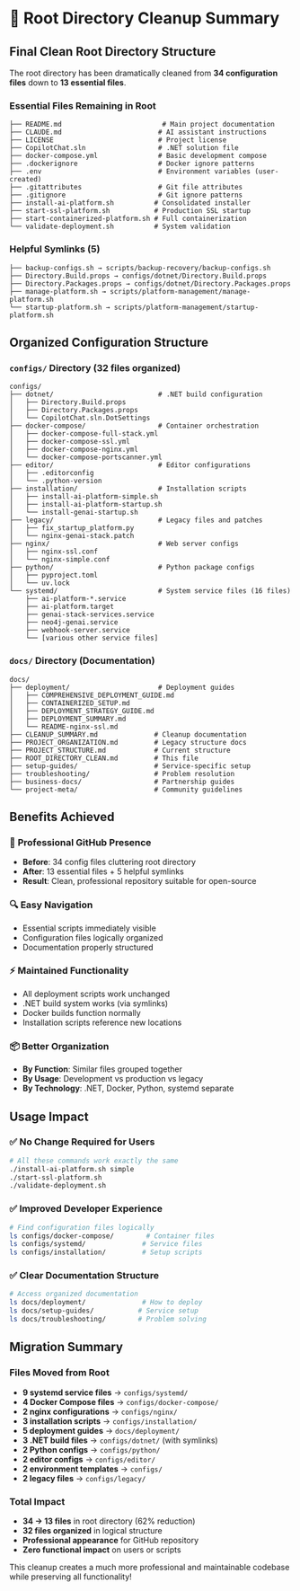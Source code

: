 # 🧹 Root Directory Cleanup Summary

## Final Clean Root Directory Structure

The root directory has been dramatically cleaned from **34 configuration files** down to **13 essential files**.

### Essential Files Remaining in Root
```
├── README.md                         # Main project documentation
├── CLAUDE.md                        # AI assistant instructions  
├── LICENSE                          # Project license
├── CopilotChat.sln                  # .NET solution file
├── docker-compose.yml               # Basic development compose
├── .dockerignore                    # Docker ignore patterns
├── .env                             # Environment variables (user-created)
├── .gitattributes                   # Git file attributes
├── .gitignore                       # Git ignore patterns
├── install-ai-platform.sh          # Consolidated installer
├── start-ssl-platform.sh           # Production SSL startup
├── start-containerized-platform.sh # Full containerization
└── validate-deployment.sh          # System validation
```

### Helpful Symlinks (5)
```
├── backup-configs.sh → scripts/backup-recovery/backup-configs.sh
├── Directory.Build.props → configs/dotnet/Directory.Build.props
├── Directory.Packages.props → configs/dotnet/Directory.Packages.props
├── manage-platform.sh → scripts/platform-management/manage-platform.sh
└── startup-platform.sh → scripts/platform-management/startup-platform.sh
```

## Organized Configuration Structure

### `configs/` Directory (32 files organized)
```
configs/
├── dotnet/                          # .NET build configuration
│   ├── Directory.Build.props
│   ├── Directory.Packages.props
│   └── CopilotChat.sln.DotSettings
├── docker-compose/                  # Container orchestration
│   ├── docker-compose-full-stack.yml
│   ├── docker-compose-ssl.yml
│   ├── docker-compose-nginx.yml
│   └── docker-compose-portscanner.yml
├── editor/                          # Editor configurations
│   ├── .editorconfig
│   └── .python-version
├── installation/                    # Installation scripts
│   ├── install-ai-platform-simple.sh
│   ├── install-ai-platform-startup.sh
│   └── install-genai-startup.sh
├── legacy/                          # Legacy files and patches
│   ├── fix_startup_platform.py
│   └── nginx-genai-stack.patch
├── nginx/                           # Web server configs
│   ├── nginx-ssl.conf
│   └── nginx-simple.conf
├── python/                          # Python package configs
│   ├── pyproject.toml
│   └── uv.lock
└── systemd/                         # System service files (16 files)
    ├── ai-platform-*.service
    ├── ai-platform.target
    ├── genai-stack-services.service
    ├── neo4j-genai.service
    ├── webhook-server.service
    └── [various other service files]
```

### `docs/` Directory (Documentation)
```
docs/
├── deployment/                      # Deployment guides
│   ├── COMPREHENSIVE_DEPLOYMENT_GUIDE.md
│   ├── CONTAINERIZED_SETUP.md
│   ├── DEPLOYMENT_STRATEGY_GUIDE.md
│   ├── DEPLOYMENT_SUMMARY.md
│   └── README-nginx-ssl.md
├── CLEANUP_SUMMARY.md              # Cleanup documentation
├── PROJECT_ORGANIZATION.md         # Legacy structure docs
├── PROJECT_STRUCTURE.md            # Current structure
├── ROOT_DIRECTORY_CLEAN.md         # This file
├── setup-guides/                   # Service-specific setup
├── troubleshooting/                # Problem resolution
├── business-docs/                  # Partnership guides
└── project-meta/                   # Community guidelines
```

## Benefits Achieved

### 🎯 **Professional GitHub Presence**
- **Before**: 34 config files cluttering root directory
- **After**: 13 essential files + 5 helpful symlinks
- **Result**: Clean, professional repository suitable for open-source

### 🔍 **Easy Navigation**
- Essential scripts immediately visible
- Configuration files logically organized
- Documentation properly structured

### ⚡ **Maintained Functionality**
- All deployment scripts work unchanged
- .NET build system works (via symlinks)
- Docker builds function normally
- Installation scripts reference new locations

### 📦 **Better Organization**
- **By Function**: Similar files grouped together
- **By Usage**: Development vs production vs legacy
- **By Technology**: .NET, Docker, Python, systemd separate

## Usage Impact

### ✅ **No Change Required for Users**
```bash
# All these commands work exactly the same
./install-ai-platform.sh simple
./start-ssl-platform.sh
./validate-deployment.sh
```

### ✅ **Improved Developer Experience**
```bash
# Find configuration files logically
ls configs/docker-compose/        # Container files
ls configs/systemd/              # Service files  
ls configs/installation/         # Setup scripts
```

### ✅ **Clear Documentation Structure**
```bash
# Access organized documentation
ls docs/deployment/              # How to deploy
ls docs/setup-guides/           # Service setup
ls docs/troubleshooting/        # Problem solving
```

## Migration Summary

### Files Moved from Root
- **9 systemd service files** → `configs/systemd/`
- **4 Docker Compose files** → `configs/docker-compose/`
- **2 nginx configurations** → `configs/nginx/`
- **3 installation scripts** → `configs/installation/`
- **5 deployment guides** → `docs/deployment/`
- **3 .NET build files** → `configs/dotnet/` (with symlinks)
- **2 Python configs** → `configs/python/`
- **2 editor configs** → `configs/editor/`
- **2 environment templates** → `configs/`
- **2 legacy files** → `configs/legacy/`

### Total Impact
- **34 → 13 files** in root directory (62% reduction)
- **32 files organized** in logical structure
- **Professional appearance** for GitHub repository
- **Zero functional impact** on users or scripts

This cleanup creates a much more professional and maintainable codebase while preserving all functionality!